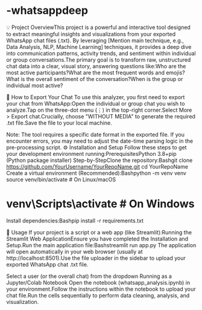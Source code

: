 # -whatsappdeep

💡 Project OverviewThis project is a powerful and interactive tool designed to extract meaningful insights and visualizations from your exported WhatsApp chat files (.txt). By leveraging [Mention main technique, e.g., Data Analysis, NLP, Machine Learning] techniques, it provides a deep dive into communication patterns, activity trends, and sentiment within individual or group conversations.The primary goal is to transform raw, unstructured chat data into a clear, visual story, answering questions like:Who are the most active participants?What are the most frequent words and emojis?What is the overall sentiment of the conversation?When is the group or individual most active?

📲 How to Export Your Chat
To use this analyzer, you first need to export your chat from WhatsApp:Open the individual or group chat you wish to analyze.Tap on the three-dot menu (⋮) in the top-right corner.Select More > Export chat.Crucially, choose "WITHOUT MEDIA" to generate the required .txt file.Save the file to your local machine.

Note: The tool requires a specific date format in the exported file. If you encounter errors, you may need to adjust the date-time parsing logic in the pre-processing script.
⚙️ Installation and Setup
Follow these steps to get your development environment running:PrerequisitesPython 3.8+pip (Python package installer)
Step-by-StepClone the repository:Bashgit clone https://github.com/YourUsername/YourRepoName.git
cd YourRepoName
Create a virtual environment (Recommended):Bashpython -m venv venv
source venv/bin/activate  # On Linux/macOS
# venv\Scripts\activate   # On Windows
Install dependencies:Bashpip install -r requirements.txt

🚀 Usage
If your project is a script or a web app (like Streamlit):Running the Streamlit Web ApplicationEnsure you have completed the Installation and Setup.Run the main application file:Bashstreamlit run app.py
The application will open automatically in your web browser (usually at http://localhost:8501).Use the file uploader in the sidebar to upload your exported WhatsApp chat .txt file.

Select a user (or the overall chat) from the dropdown 
Running as a Jupyter/Colab Notebook
Open the notebook (whatsapp_analysis.ipynb) in your environment.Follow the instructions within the notebook to upload your chat file.Run the cells sequentially to perform data cleaning, analysis, and visualization.
